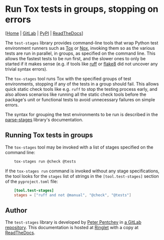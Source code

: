 <!--
SPDX-FileCopyrightText: Peter Pentchev <roam@ringlet.net>
SPDX-License-Identifier: BSD-2-Clause
-->

# Run Tox tests in groups, stopping on errors

\[[Home][ringlet-test-stages] | [GitLab][gitlab] | [PyPI][pypi] | [ReadTheDocs][readthedocs]\]

The `test-stages` library provides command-line tools that wrap
Python test environment runners such as [Tox][tox] or [Nox][nox],
invoking them so as the various tests are run in parallel, in groups,
as specified on the command line.
This allows the fastest tests to be run first, and the slower ones to
only be started if it makes sense (e.g. if tools like [ruff] or [flake8]
did not uncover any trivial syntax errors).

The `tox-stages` tool runs Tox with the specified groups of test
environments, stopping if any of the tests in a group should fail.
This allows quick static check tools like e.g. `ruff` to stop
the testing process early, and also allows scenarios like running
all the static check tools before the package's unit or functional
tests to avoid unnecessary failures on simple errors.

The syntax for grouping the test environments to be run is described in
the [parse-stages] library's documentation.

[flake8]: https://github.com/pycqa/flake8 "The flake8 Python syntax and style checker"
[nox]: https://nox.thea.codes/ "The Nox test runner"
[parse-stages]: https://devel.ringlet.net/devel/parse-stages "Parse a mini-language for selecting objects by tag or name"
[ruff]: https://github.com/charliermarsh/ruff "Ruff, the extremely fast Python linter"
[tox]: https://tox.wiki/ "The Tox automation project"

## Running Tox tests in groups

The `tox-stages` tool may be invoked with a list of stages specified on
the command line:

``` sh
    tox-stages run @check @tests
```

If the `tox-stages run` command is invoked without any stage specifications,
the tool looks for the `stages` list of strings in the `[tool.test-stages]`
section of the `pyproject.toml` file:

``` toml
    [tool.test-stages]
    stages = ["ruff and not @manual", "@check", "@tests"]
```

## Author

The `test-stages` library is developed by [Peter Pentchev][roam] in
[a GitLab repository][gitlab].
This documentation is hosted at [Ringlet][ringlet-test-stages] with
a copy at [ReadTheDocs][readthedocs].

[gitlab]: https://gitlab.com/ppentchev/test-stages "The test-stages GitLab repository"
[pypi]: https://pypi.org/project/test-stages/ "The test-stages Python Package Index page"
[roam]: mailto:roam@ringlet.net "Peter Pentchev"
[readthedocs]: https://test-stages.readthedocs.io/en/latest/
[ringlet-test-stages]: https://devel.ringlet.net/devel/test-stages/ "The Ringlet test-stages homepage"
